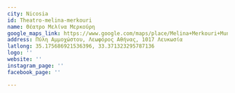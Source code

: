 ```yaml
---
city: Nicosia
id: Theatro-melina-merkouri
name: Θέατρο Μελίνα Μερκούρη
google_maps_link: https://www.google.com/maps/place/Melina+Merkouri+Municipal+Hall/@35.1754677,33.3692097,17z/data=!3m1!4b1!4m5!3m4!1s0x14de176a732580fd:0x7b1136c77973cab8!8m2!3d35.1754677!4d33.3713984
address: Πύλη Αμμοχώστου, Λεωφόρος Αθήνας, 1017 Λευκωσία
latlong: 35.175686921536396, 33.371323295787136
logo: ''
website: ''
instagram_page: ''
facebook_page: ''

---
```

